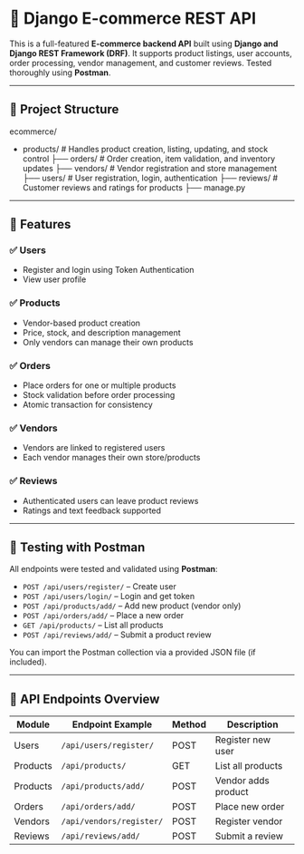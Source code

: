 # 🛒 Django E-commerce REST API

This is a full-featured **E-commerce backend API** built using **Django and Django REST Framework (DRF)**. It supports product listings, user accounts, order processing, vendor management, and customer reviews.
Tested thoroughly using **Postman**.

---

## 📁 Project Structure

ecommerce/
- products/ # Handles product creation, listing, updating, and stock control
├── orders/ # Order creation, item validation, and inventory updates
├── vendors/ # Vendor registration and store management
├── users/ # User registration, login, authentication
├── reviews/ # Customer reviews and ratings for products
├── manage.py


---

## 🔧 Features

### ✅ Users
- Register and login using Token Authentication
- View user profile

### ✅ Products
- Vendor-based product creation
- Price, stock, and description management
- Only vendors can manage their own products

### ✅ Orders
- Place orders for one or multiple products
- Stock validation before order processing
- Atomic transaction for consistency

### ✅ Vendors
- Vendors are linked to registered users
- Each vendor manages their own store/products

### ✅ Reviews
- Authenticated users can leave product reviews
- Ratings and text feedback supported

---

## 🧪 Testing with Postman

All endpoints were tested and validated using **Postman**:

- `POST /api/users/register/` – Create user
- `POST /api/users/login/` – Login and get token
- `POST /api/products/add/` – Add new product (vendor only)
- `POST /api/orders/add/` – Place a new order
- `GET /api/products/` – List all products
- `POST /api/reviews/add/` – Submit a product review

You can import the Postman collection via a provided JSON file (if included).

---

## 📂 API Endpoints Overview
| Module   | Endpoint Example         | Method | Description         |
| -------- | ------------------------ | ------ | ------------------- |
| Users    | `/api/users/register/`   | POST   | Register new user   |
| Products | `/api/products/`         | GET    | List all products   |
| Products | `/api/products/add/`     | POST   | Vendor adds product |
| Orders   | `/api/orders/add/`       | POST   | Place new order     |
| Vendors  | `/api/vendors/register/` | POST   | Register vendor     |
| Reviews  | `/api/reviews/add/`      | POST   | Submit a review     |
